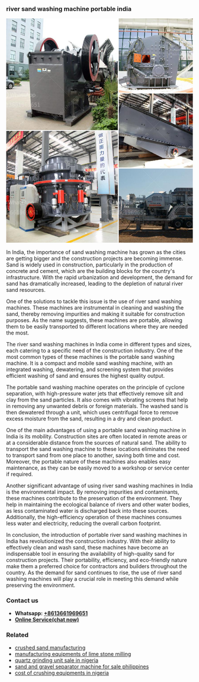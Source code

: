 <h3>river sand washing machine portable india</h3><img src='1703042399.jpg' alt=''><p>In India, the importance of sand washing machine has grown as the cities are getting bigger and the construction projects are becoming immense. Sand is widely used in construction, particularly in the production of concrete and cement, which are the building blocks for the country's infrastructure. With the rapid urbanization and development, the demand for sand has dramatically increased, leading to the depletion of natural river sand resources.</p><p>One of the solutions to tackle this issue is the use of river sand washing machines. These machines are instrumental in cleaning and washing the sand, thereby removing impurities and making it suitable for construction purposes. As the name suggests, these machines are portable, allowing them to be easily transported to different locations where they are needed the most.</p><p>The river sand washing machines in India come in different types and sizes, each catering to a specific need of the construction industry. One of the most common types of these machines is the portable sand washing machine. It is a compact and mobile sand washing machine, with an integrated washing, dewatering, and screening system that provides efficient washing of sand and ensures the highest quality output.</p><p>The portable sand washing machine operates on the principle of cyclone separation, with high-pressure water jets that effectively remove silt and clay from the sand particles. It also comes with vibrating screens that help in removing any unwanted debris or foreign materials. The washed sand is then dewatered through a unit, which uses centrifugal force to remove excess moisture from the sand, resulting in a dry and clean product.</p><p>One of the main advantages of using a portable sand washing machine in India is its mobility. Construction sites are often located in remote areas or at a considerable distance from the sources of natural sand. The ability to transport the sand washing machine to these locations eliminates the need to transport sand from one place to another, saving both time and cost. Moreover, the portable nature of these machines also enables easy maintenance, as they can be easily moved to a workshop or service center if required.</p><p>Another significant advantage of using river sand washing machines in India is the environmental impact. By removing impurities and contaminants, these machines contribute to the preservation of the environment. They help in maintaining the ecological balance of rivers and other water bodies, as less contaminated water is discharged back into these sources. Additionally, the high-efficiency operation of these machines consumes less water and electricity, reducing the overall carbon footprint.</p><p>In conclusion, the introduction of portable river sand washing machines in India has revolutionized the construction industry. With their ability to effectively clean and wash sand, these machines have become an indispensable tool in ensuring the availability of high-quality sand for construction projects. Their portability, efficiency, and eco-friendly nature make them a preferred choice for contractors and builders throughout the country. As the demand for sand continues to rise, the use of river sand washing machines will play a crucial role in meeting this demand while preserving the environment.</p><h3>Contact us</h3><ul><li><strong>Whatsapp:&nbsp;<a href="https://wa.me/8613661969651">+8613661969651</a></strong></li><li><a href="https://swt.shibang-china.com/?git&amp;zhl&amp;river sand washing machine portable india"><strong>Online Service(chat now)</strong></a></li></ul><h3>Related</h3><ul><li><a href='crushed sand manufacturing.md'>crushed sand manufacturing</a></li><li><a href='manufacturing equipments of lime stone milling.md'>manufacturing equipments of lime stone milling</a></li><li><a href='quartz grinding unit sale in nigeria.md'>quartz grinding unit sale in nigeria</a></li><li><a href='sand and gravel separator machine for sale philippines.md'>sand and gravel separator machine for sale philippines</a></li><li><a href='cost of crushing equipments in nigeria.md'>cost of crushing equipments in nigeria</a></li></ul>